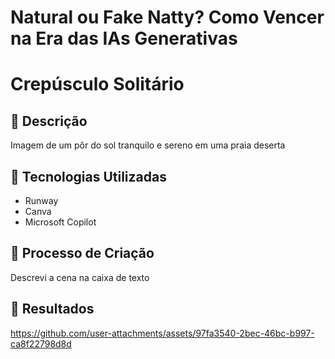 # Natural ou Fake Natty? Como Vencer na Era das IAs Generativas


# Crepúsculo Solitário

## 📒 Descrição
Imagem de um pôr do sol tranquilo e sereno em uma praia deserta

## 🤖 Tecnologias Utilizadas
- Runway
- Canva
- Microsoft Copilot

## 🧐 Processo de Criação
Descrevi a cena na caixa de texto

## 🚀 Resultados


https://github.com/user-attachments/assets/97fa3540-2bec-46bc-b997-ca8f22798d8d

